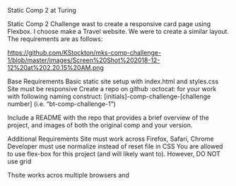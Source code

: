 Static Comp 2 at Turing

Static Comp 2 Challenge wast to create a responsive card page using Flexbox. I choose make a Travel website.
We were to create a similar layout. The requirements are as follows:

https://github.com/KStockton/mks-comp-challenge-1/blob/master/images/Screen%20Shot%202018-12-12%20at%202.20.15%20AM.png

Base Requirements
Basic static site setup with index.html and styles.css
Site must be responsive
Create a repo on github :octocat: for your work with following naming construct: [initials]-comp-challenge-[challenge number] (i.e. “bt-comp-challenge-1”)

Include a README with the repo that provides a brief overview of the project, and images of both the original comp and your version.

Additional Requirements
Site must work across Firefox, Safari, Chrome
Developer must use normalize instead of reset file in CSS
You are allowed to use flex-box for this project (and will likely want to). However, DO NOT use grid



Thsite works acros multiple browsers and 

